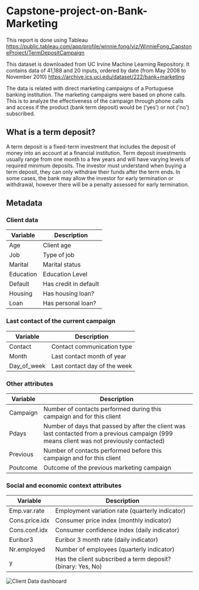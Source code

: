 # Capstone-project-on-Bank-Marketing

This report is done using Tableau
https://public.tableau.com/app/profile/winnie.fong/viz/WinnieFong_CapstoneProject/TermDepositCampaign 

This dataset is downloaded from UC Irvine Machine Learning Repository. It contains data of 41,188 and 20 inputs, ordered by date (from May 2008 to November 2010) 
https://archive.ics.uci.edu/dataset/222/bank+marketing 

The data is related with direct marketing campaigns of a Portuguese banking institution. The marketing campaigns were based on phone calls. This is to analyze the effectiveness of the campaign through phone calls and access if the product (bank term deposit) would be ('yes') or not ('no') subscribed. 

## What is a term deposit?
A term deposit is a fixed-term investment that includes the deposit of money into an account at a financial institution. Term deposit investments usually range from one month to a few years and will have varying levels of required minimum deposits.
The investor must understand when buying a term deposit, they can only withdraw their funds after the term ends. In some cases, the bank may allow the investor for early termination or withdrawal, however there will be a penalty assessed for early termination.

## Metadata
### Client data
|**Variable** |**Description** |
|--|--|
|Age |Client age |
|Job |Type of job |
|Marital |Marital status |
|Education |Education Level |
|Default |Has credit in default |
|Housing |Has housing loan? |
|Loan |Has personal loan? |

### Last contact of the current campaign
|**Variable** | **Description** |
|--|--|
|Contact |Contact communication type |
|Month |Last contact month of year |
|Day_of_week |Last contact day of the week |

### Other attributes
|**Variable** |**Description** |
|--|--|
|Campaign |Number of contacts performed during this campaign and for this client |
|Pdays |Number of days that passed by after the client was last contacted from a previous campaign (999 means client was not previously contacted) |
|Previous |Number of contacts performed before this campaign and for this client |
|Poutcome |Outcome of the previous marketing campaign |

### Social and economic context attributes
|**Variable** |**Description** |
|--|--|
|Emp.var.rate |Employment variation rate (quarterly indicator) |
|Cons.price.idx |Consumer price index (monthly indicator) |
|Cons.conf.idx |Consumer confidence index (daily indicator) |
|Euribor3 |Euribor 3 month rate (daily indicator) |
|Nr.employed |Number of employees (quarterly indicator) |
|y |Has the client subscribed a term deposit? (binary: Yes, No) |

![Client Data dashboard](https://github.com/WinnieFongWL/Capstone-project-on-Bank-Marketing/assets/144866583/7f149b43-8c20-45f1-944d-dba46d2e3858)
